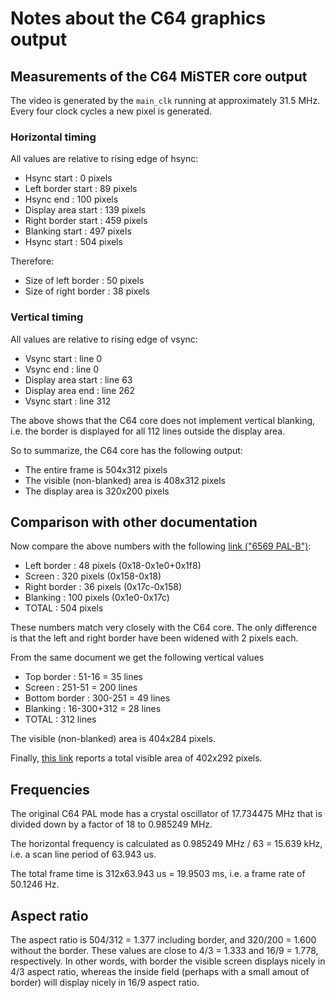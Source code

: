 # Notes about the C64 graphics output

## Measurements of the C64 MiSTER core output
The video is generated by the `main_clk` running at approximately 31.5 MHz.
Every four clock cycles a new pixel is generated.

### Horizontal timing
All values are relative to rising edge of hsync:
* Hsync start : 0 pixels
* Left border start : 89 pixels
* Hsync end : 100 pixels
* Display area start : 139 pixels
* Right border start : 459 pixels
* Blanking start : 497 pixels
* Hsync start : 504 pixels

Therefore:
* Size of left border : 50 pixels
* Size of right border : 38 pixels

### Vertical timing
All values are relative to rising edge of vsync:
* Vsync start : line 0
* Vsync end : line 0
* Display area start : line 63
* Display area end : line 262
* Vsync start : line 312

The above shows that the C64 core does not implement vertical blanking, i.e.
the border is displayed for all 112 lines outside the display area.

So to summarize, the C64 core has the following output:
* The entire frame is 504x312 pixels
* The visible (non-blanked) area is 408x312 pixels
* The display area is 320x200 pixels

## Comparison with other documentation
Now compare the above numbers with the following [link ("6569
PAL-B")](http://www.zimmers.net/cbmpics/cbm/c64/vic-ii.txt):
* Left border : 48 pixels (0x18-0x1e0+0x1f8)
* Screen : 320 pixels (0x158-0x18)
* Right border : 36 pixels (0x17c-0x158)
* Blanking : 100 pixels (0x1e0-0x17c)
* TOTAL : 504 pixels

These numbers match very closely with the C64 core. The only difference is that
the left and right border have been widened with 2 pixels each.

From the same document we get the following vertical values
* Top border : 51-16 = 35 lines
* Screen : 251-51 = 200 lines
* Bottom border : 300-251 = 49 lines
* Blanking : 16-300+312 = 28 lines
* TOTAL : 312 lines

The visible (non-blanked) area is 404x284 pixels.

Finally, [this link](https://codebase64.org/doku.php?id=base:visible_area)
reports a total visible area of 402x292 pixels.

## Frequencies
The original C64 PAL mode has a crystal oscillator of 17.734475 MHz that is
divided down by a factor of 18 to 0.985249 MHz.

The horizontal frequency is calculated as 0.985249 MHz / 63 = 15.639 kHz, i.e. a
scan line period of 63.943 us.

The total frame time is 312x63.943 us = 19.9503 ms, i.e. a frame rate of 50.1246 Hz.

## Aspect ratio
The aspect ratio is 504/312 = 1.377 including border, and 320/200 = 1.600 without
the border. These values are close to 4/3 = 1.333 and 16/9 = 1.778,
respectively. In other words, with border the visible screen displays nicely in
4/3 aspect ratio, whereas the inside field (perhaps with a small amout of
border) will display nicely in 16/9 aspect ratio.


